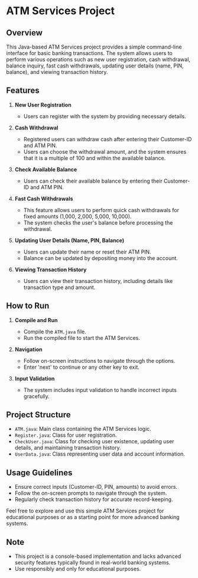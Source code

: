 # ATM Services Project

## Overview

This Java-based ATM Services project provides a simple command-line interface for basic banking transactions. The system allows users to perform various operations such as new user registration, cash withdrawal, balance inquiry, fast cash withdrawals, updating user details (name, PIN, balance), and viewing transaction history.

## Features

1. **New User Registration**
   - Users can register with the system by providing necessary details.

2. **Cash Withdrawal**
   - Registered users can withdraw cash after entering their Customer-ID and ATM PIN.
   - Users can choose the withdrawal amount, and the system ensures that it is a multiple of 100 and within the available balance.

3. **Check Available Balance**
   - Users can check their available balance by entering their Customer-ID and ATM PIN.

4. **Fast Cash Withdrawals**
   - This feature allows users to perform quick cash withdrawals for fixed amounts (1,000, 2,000, 5,000, 10,000).
   - The system checks the user's balance before processing the withdrawal.

5. **Updating User Details (Name, PIN, Balance)**
   - Users can update their name or reset their ATM PIN.
   - Balance can be updated by depositing money into the account.

6. **Viewing Transaction History**
   - Users can view their transaction history, including details like transaction type and amount.

## How to Run

1. **Compile and Run**
   - Compile the `ATM.java` file.
   - Run the compiled file to start the ATM Services.

2. **Navigation**
   - Follow on-screen instructions to navigate through the options.
   - Enter 'next' to continue or any other key to exit.

3. **Input Validation**
   - The system includes input validation to handle incorrect inputs gracefully.

## Project Structure

- `ATM.java`: Main class containing the ATM Services logic.
- `Register.java`: Class for user registration.
- `CheckUser.java`: Class for checking user existence, updating user details, and maintaining transaction history.
- `UserData.java`: Class representing user data and account information.

## Usage Guidelines

- Ensure correct inputs (Customer-ID, PIN, amounts) to avoid errors.
- Follow the on-screen prompts to navigate through the system.
- Regularly check transaction history for accurate record-keeping.

Feel free to explore and use this simple ATM Services project for educational purposes or as a starting point for more advanced banking systems.

## Note

- This project is a console-based implementation and lacks advanced security features typically found in real-world banking systems.
- Use responsibly and only for educational purposes.